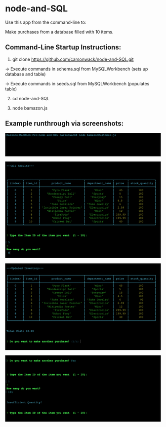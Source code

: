 # node-and-SQL
Use this app from the command-line to:

Make purchases from a database filled with 10 items.

Command-Line Startup Instructions:
----------------------------------



1. git clone https://github.com/carsonwack/node-and-SQL.git

-> Execute commands in schema.sql from MySQLWorkbench (sets up database and table)

-> Execute commands in seeds.sql from MySQLWorkbench (populates table)

2. cd node-and-SQL

3. node bamazon.js


Example runthrough via screenshots:
-----------------------------------

![Alt text](./images/1.png?raw=true "First Screenshot")


![Alt text](./images/2.png?raw=true "Second Screenshot")


![Alt text](./images/3.png?raw=true "Third Screenshot")


![Alt text](./images/4.png?raw=true "Fourth Screenshot")
